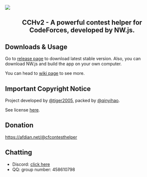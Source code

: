 ![](https://pic1.zhimg.com/v2-f3adb06895e2ef8858d1de39fb33b1b7_r.jpg)

<div align="center">
  
## **CCHv2 - A powerful contest helper for CodeForces, developed by NW.js.**
  
</div>

## Downloads & Usage

Go to [release page](https://github.com/CodeforcesContestHelper/CCHv2/releases/) to download latest stable version. Also, you can download NW.js and build the app on your own computer.

You can head to [wiki page](https://github.com/CodeforcesContestHelper/CCHv2/wiki) to see more.

## Important Copyright Notice

Project developed by [@tiger2005](https://www.luogu.com.cn/user/60864), packed by [@qinyihao](https://www.luogu.com.cn/user/348831).

See license [here](https://github.com/CodeforcesContestHelper/CCHv2/blob/main/LICENSE).

## Donation
https://afdian.net/@cfcontesthelper

## Chatting

- Discord: [click here](https://discord.gg/natZEphAmS)
- QQ: group number: 458610798
